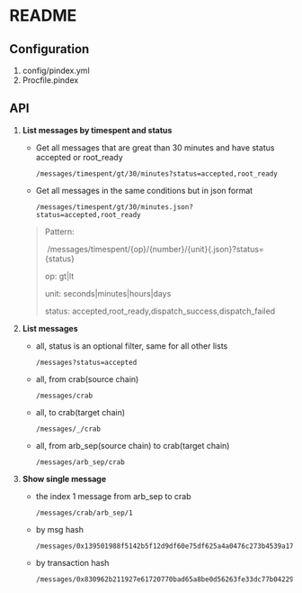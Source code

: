 # README

## Configuration

1. config/pindex.yml
2. Procfile.pindex



## API

1. **List messages by timespent and status**

   - Get all messages that are great than 30 minutes and have status accepted or root_ready

     ``` 
     /messages/timespent/gt/30/minutes?status=accepted,root_ready
     ```

   - Get all messages in the same conditions but in json format

     ``` 
     /messages/timespent/gt/30/minutes.json?status=accepted,root_ready
     ```

   > Pattern:
   >
   > ​     /messages/timespent/{op}/{number}/{unit}{.json}?status={status}
   >
   > op: gt|lt
   >
   > unit: seconds|minutes|hours|days
   >
   > status: accepted,root_ready,dispatch_success,dispatch_failed

   

2. **List messages** 

   - all, status is an optional filter, same for all other lists

     ``` 
     /messages?status=accepted
     ```

   - all, from crab(source chain)

     ``` 
     /messages/crab 
     ```

   - all, to crab(target chain)

     ``` 
     /messages/_/crab  
     ```

   - all, from arb_sep(source chain) to crab(target chain)

     ``` 
     /messages/arb_sep/crab 
     ```

   

3. **Show single message**

   - the index 1 message from arb_sep to crab

     ```
     /messages/crab/arb_sep/1 
     ```

   - by msg hash

     ```
     /messages/0x139501988f5142b5f12d9df60e75df625a4a0476c273b4539a1770185d92bd46 
     ```

   - by transaction hash

     ```
     /messages/0x830962b211927e61720770bad65a8be0d56263fe33dc77b04229834a462b2f83 
     ```
